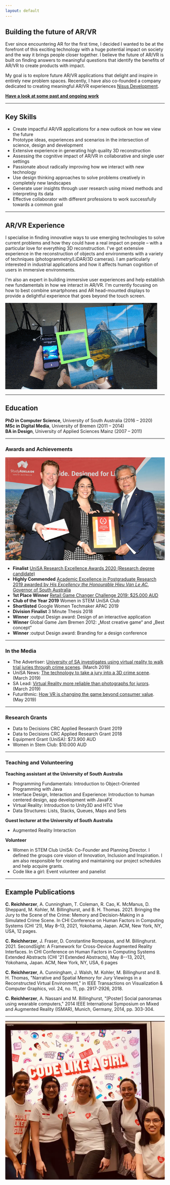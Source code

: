 ```yaml
---
layout: default
---
```


## Building the future of AR/VR 

Ever since encountering AR for the first time, I decided I wanted to be at the forefront of this exciting technology with a huge potential impact on society and the way it brings people closer together. I believe the future of AR/VR is built on finding answers to meaningful questions that identify the benefits of AR/VR to create products with impact. 
 
 My goal is to explore future AR/VR applications that delight and inspire in entirely new problem spaces. Recently, I have also co-founded a company dedicated to creating meaningful AR/VR experiences [Nisus Development](https://www.nisus.dev/).

**[Have a look at some past and ongoing work](./portfolio.html)**

 ***

## Key Skills 

* Create impactful AR/VR applications for a new outlook on how we view the future  
* Prototype ideas, experiences and scenarios in the intersection of science, design and development
* Extensive experience in generating high quality 3D reconstruction 
* Assessing the cognitive impact of AR/VR in collaborative and single user settings 
* Passionate about radically improving how we interact with new technology 
* Use design thinking approaches to solve problems creatively in completely new landscapes
* Generate user insights through user research using mixed methods and interpreting its data 
* Effective collaborator with different professions to work successfully towards a common goal  

***

## AR/VR Experience

 I specialise in finding innovative ways to use emerging technologies to solve current problems and how they could have a real impact on people – with a particular love for everything 3D reconstruction. I've got extensive experience in the reconstruction of objects and environments with a variety of techniques (photogrammetry/LiDAR/3D cameras). I am particularly interested in industrial applications and how it affects human cognition of users in immersive environments.

 I'm also an expert in building immersive user experiences and help establish new fundamentals in how we interact in AR/VR. I'm currently focusing on how to best combine smartphones and AR head-mounted displays to provide a delightful experience that goes beyond the touch screen. 

 ![Interaction Mode](/assets/videos/GesturesSecondSight.gif)


***

## Education

**PhD in Computer Science**, University of South Australia (2016 – 2020) <br>
**MSc in Digital Media**, University of Bremen (2011 – 2014) <br>
**BA in Design**, University of Applied Sciences Mainz (2007 – 2011) 


***

### Awards and Achievements

![International student of the year – Highly commended](/assets/img/SAExcellence.jpg)

* **Finalist** [UniSA Research Excellence Awards 2020 (Research degree candidate)](https://www.unisa.edu.au/research/research-awards/)
* **Highly Commended** [Academic Excellence in Postgraduate Research 2019 awarded by _His Excellency the Honourable Hieu Van Le AC_, Governor of South Australia](https://studyadelaide.com/whats-happening/2019-academic-excellence-postgraduate-research-awards)
* **1st Place Winner** [Retail Game Changer Challenge 2019: $25.000 AUD](https://icc.unisa.edu.au/newsroom/2019/unisa-phd-students-reinvent-retail-therapy-wheel/)
* **Club of the Year 2019** Women in STEM UniSA Club  
* **Shortlisted** Google Women Techmaker APAC 2019
* **Division Finalist** 3 Minute Thesis 2018
* **Winner** :output Design award: Design of an interactive application
* **Winner** Global Game Jam Bremen 2012: „Most creative game“ and „Best concept“ 
* **Winner** :output Design award: Branding for a design conference

***

### In the Media
* The Advertiser: [University of SA investigates using virtual reality to walk trial juries through crime scenes](https://www.adelaidenow.com.au/news/law-order/university-of-sa-investigates-using-virtual-reality-to-walk-trial-juries-through-crime-scenes/news-story/ad4fb3bcca125fbf9667720e16d755ef). (March 2019)
* UniSA News: [The technology to take a jury into a 3D crime scene](https://u.unisa.edu.au/unisanews/2019/march/story2/). (March 2019)
* SA Lead: [Virtual Reality more reliable than photographs for jurors](http://theleadsouthaustralia.com.au/industries/technology/virtual-reality-more-reliable-than-photographs-for-jurors/). (March 2019)
* Futurithmic: [How VR is changing the game beyond consumer value](https://www.futurithmic.com/2019/05/21/how-vr-changing-game-beyond-consumer-value/). (May 2019)

***

### Research Grants
* Data to Decisions CRC Applied Research Grant 2019
* Data to Decisions CRC Applied Research Grant 2018
* Equipment Grant (UniSA): $73.900 AUD 
* Women in Stem Club: $10.000 AUD 

***

### Teaching and Volunteering

**Teaching assistant at the University of South Australia**
* Programming Fundamentals: Introduction to Object-Oriented Programming with Java
* Interface Design, Interaction and Experience: Introduction to human centered design, app development with JavaFX
* Virtual Reality: Introduction to Unity3D and HTC Vive
* Data Structures: Lists, Stacks, Queues, Maps and Sets  

**Guest lecturer at the University of South Australia**
* Augmented Reality Interaction

**Volunteer**
* Women in STEM Club UniSA: Co-Founder and Planning Director. I defined the groups core vision of Innovation, Inclusion and Inspiration. I am also responsible for creating and maintaining our project schedules and help acquire grants. 
* Code like a girl: Event volunteer and panelist

***

## Example Publications 

**C. Reichherzer**, A. Cunningham, T. Coleman, R. Cao, K. McManus, D. Sheppard, M. Kohler, M. Billinghurst, and B. H. Thomas. 2021. Bringing the Jury to the Scene of the Crime: Memory and Decision-Making in a Simulated Crime Scene. In CHI Conference on Human Factors in Computing Systems (CHI ’21), May 8–13, 2021, Yokohama, Japan. ACM, New York, NY, USA, 12 pages.

**C. Reichherzer**, J. Fraser, D. Constantine Rompapas, and M. Billinghurst. 2021. SecondSight: A Framework for Cross-Device Augmented Reality Interfaces. In CHI Conference on Human Factors in Computing Systems Extended Abstracts (CHI '21 Extended Abstracts), May 8--13, 2021, Yokohama, Japan. ACM, New York, NY, USA, 6 pages

**C. Reichherzer**, A. Cunningham, J. Walsh, M. Kohler, M. Billinghurst and B. H. Thomas, "Narrative and Spatial Memory for Jury Viewings in a Reconstructed Virtual Environment," in IEEE Transactions on Visualization & Computer Graphics, vol. 24, no. 11, pp. 2917-2926, 2018. 

**C. Reichherzer**, A. Nassani and M. Billinghurst, "[Poster] Social panoramas using wearable computers," 2014 IEEE International Symposium on Mixed and Augmented Reality (ISMAR), Munich, Germany, 2014, pp. 303-304.

*** 

![Volunteering](/assets/img/clg.PNG)




